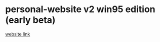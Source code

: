 # personal-website v2 win95 edition (early beta)

[website link](https://cookie0o.github.io/personal-website/)

